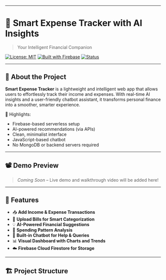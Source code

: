 
---
# 💸 Smart Expense Tracker with AI Insights  
> Your Intelligent Financial Companion

[![License: MIT](https://img.shields.io/badge/License-MIT-yellow.svg)](https://opensource.org/licenses/MIT)
[![Built with Firebase](https://img.shields.io/badge/Built%20With-Firebase-orange)](https://firebase.google.com/)
[![Status](https://img.shields.io/badge/Status-In%20Development-blue)]()

---

## 📌 About the Project

**Smart Expense Tracker** is a lightweight and intelligent web app that allows users to effortlessly track their income and expenses. With real-time AI insights and a user-friendly chatbot assistant, it transforms personal finance into a smoother, smarter experience.

🌟 Highlights:
- Firebase-based serverless setup  
- AI-powered recommendations (via APIs)  
- Clean, minimalist interface  
- JavaScript-based chatbot  
- No MongoDB or backend servers required

---

## 📽️ Demo Preview

> _Coming Soon_ – Live demo and walkthrough video will be added here!

---

## 🚀 Features

- 📥 **Add Income & Expense Transactions**
- 🧾 **Upload Bills for Smart Categorization**
- 💡 **AI-Powered Financial Suggestions**
- 🧠 **Spending Pattern Analysis**
- 💬 **Built-in Chatbot for Help & Queries**
- 📊 **Visual Dashboard with Charts and Trends**
- ☁️ **Firebase Cloud Firestore for Storage**

---

## 🏗️ Project Structure



